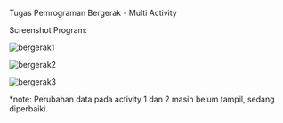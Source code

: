 Tugas Pemrograman Bergerak - Multi Activity

Screenshot Program:

![bergerak1](https://user-images.githubusercontent.com/38277774/55954838-5acee580-5c92-11e9-95c9-146d17b8e4b6.PNG)

![bergerak2](https://user-images.githubusercontent.com/38277774/55954841-5c98a900-5c92-11e9-8178-e28cb44778e9.PNG)

![bergerak3](https://user-images.githubusercontent.com/38277774/55954844-5e626c80-5c92-11e9-9f1d-56395c0ca4aa.PNG)



*note: Perubahan data pada activity 1 dan 2 masih belum tampil, sedang diperbaiki.
